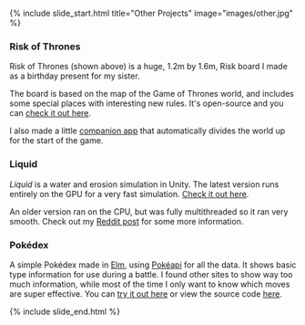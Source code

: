 {% include slide_start.html title="Other Projects" image="images/other.jpg" %}

### Risk of Thrones

Risk of Thrones (shown above) is a huge, 1.2m by 1.6m, Risk board I made as a birthday present for my sister.

The board is based on the map of the Game of Thrones world, and includes some special places with interesting new rules. It's open-source and you can [check it out here](http://theoddler.github.io/RiskOfThrones/).

I also made a little [companion app](http://theoddler.github.io/RiskOfThrones/companion/) that automatically divides the world up for the start of the game.

### Liquid

*Liquid* is a water and erosion simulation in Unity. 
The latest version runs entirely on the GPU for a very fast simulation.
[Check it out here]({{site.url}}/liquid/WebGL/).

An older version ran on the CPU, but was fully multithreaded so it ran very smooth. Check out my [Reddit post](https://www.reddit.com/r/Unity3D/comments/2a5h3q/realtime_water_simulation_v2/) for some more information.

### Pokédex

A simple Pokédex made in [Elm](http://elm-lang.org/), using [Pokéapi](http://pokeapi.co/) for all the data. It shows basic type information for use during a battle. I found other sites to show way too much information, while most of the time I only want to know which moves are super effective. You can [try it out here](http://theoddler.github.io/pokedex/) or view the source code [here](https://github.com/theoddler/pokedex).


{% include slide_end.html %}
